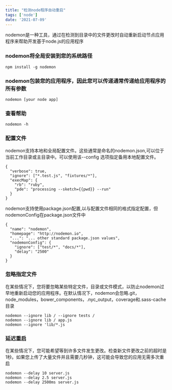 ```yaml
---
title: "检测node程序自动重启"
tags: ['node']
date: '2021-07-09'
---
```


nodemon是一种工具，通过在检测到目录中的文件更改时自动重新启动节点应用程序来帮助开发基于node.js的应用程序

### nodemon将全局安装到您的系统路径
```
npm install -g nodemon
```

### nodemon包装您的应用程序，因此您可以传递通常传递给应用程序的所有参数
```
nodemon [your node app]
```
### 查看帮助
```
nodemon -h
```

### 配置文件
nodemon支持本地和全局配置文件。这些通常是命名的nodemon.json,可以位于当前工作目录或主目录中。可以使用该--config <file>选项指定备用本地配置文件。
```
{
  "verbose": true,
  "ignore": ["*.test.js", "fixtures/*"],
  "execMap": {
    "rb": "ruby",
    "pde": "processing --sketch={{pwd}} --run"
  }
}
```

nodemon支持使用package.json配置,以与配置文件相同的格式指定配置，但nodemonConfig在package.json文件中
```
{
  "name": "nodemon",
  "homepage": "http://nodemon.io",
  "...": "... other standard package.json values",
  "nodemonConfig": {
    "ignore": ["test/*", "docs/*"],
    "delay": "2500"
  }
}
```

### 忽略指定文件
在某些情况下，您将要忽略某些特定文件，目录或文件模式，以防止nodemon过早地重新启动您的应用程序。在默认情况下，nodemon会忽略.git，node_modules，bower_components，.nyc_output，coverage和.sass-cache目录
```
nodemon --ignore lib / --ignore tests /
nodemon --ignore lib / app.js
nodemon --ignore 'lib/*.js

```

### 延迟重启
在某些情况下，您可能希望等到许多文件发生更改。检查新文件更改之前的超时是1秒。如果您上传了大量文件并且需要几秒钟，这可能会导致您的应用无需多次重启

```
nodemon --delay 10 server.js
nodemon --delay 2.5 server.js
nodemon --delay 2500ms server.js
```


